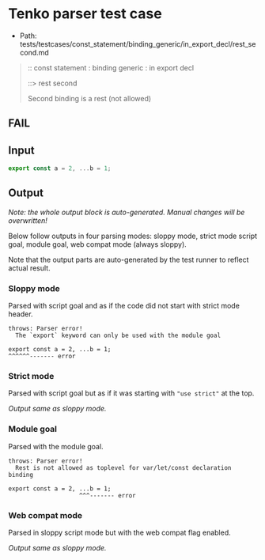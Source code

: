 # Tenko parser test case

- Path: tests/testcases/const_statement/binding_generic/in_export_decl/rest_second.md

> :: const statement : binding generic : in export decl
>
> ::> rest second
>
> Second binding is a rest (not allowed)
>
> 

## FAIL

## Input

`````js
export const a = 2, ...b = 1;
`````

## Output

_Note: the whole output block is auto-generated. Manual changes will be overwritten!_

Below follow outputs in four parsing modes: sloppy mode, strict mode script goal, module goal, web compat mode (always sloppy).

Note that the output parts are auto-generated by the test runner to reflect actual result.

### Sloppy mode

Parsed with script goal and as if the code did not start with strict mode header.

`````
throws: Parser error!
  The `export` keyword can only be used with the module goal

export const a = 2, ...b = 1;
^^^^^^------- error
`````

### Strict mode

Parsed with script goal but as if it was starting with `"use strict"` at the top.

_Output same as sloppy mode._

### Module goal

Parsed with the module goal.

`````
throws: Parser error!
  Rest is not allowed as toplevel for var/let/const declaration binding

export const a = 2, ...b = 1;
                    ^^^------- error
`````


### Web compat mode

Parsed in sloppy script mode but with the web compat flag enabled.

_Output same as sloppy mode._
